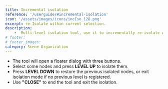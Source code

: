 ```yaml
---
title: Incremental isolation
reference: '/userguide/#incremental-isolation'
icon: '/assets/images/icons/incIso_128.png'
excerpt: re-Isolate within current selection.
description:
    -  Multi-level isolation tool, use it to incrementally re-isolate within the current selection. 
# footer:
# footer_images:
category: Scene Organization
---
```


* The tool will open a floater dialog with three buttons.
* Select some nodes and press **LEVEL UP** to isolate them.
* Press **LEVEL DOWN** to restore the previous isolated nodes, or exit isolation mode if no previous level is registered.
* Use **"CLOSE"** to end the tool and exit the isolation.
